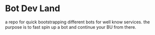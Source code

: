 # Bot Dev Land
a repo for quick bootstrapping different bots for well know services. the purpose is to fast spin up a bot and continue your BU from there.
